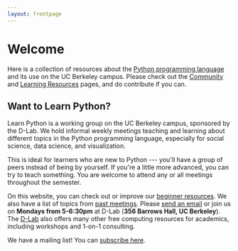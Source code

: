 ```yaml
---
layout: frontpage
---
```


# Welcome

Here is a collection of resources about the [Python programming language](https://python.org/) and its use on the UC Berkeley campus. Please check out the [Community](/learnpython/community) and [Learning Resources](/learnpython/resources) pages, and do contribute if you can.

## Want to Learn Python?

Learn Python is a working group on the UC Berkeley campus, sponsored by the D-Lab. We hold informal weekly meetings teaching and learning about different topics in the Python programming language, especially for social science, data science, and visualization. 

This is ideal for learners who are new to Python --- you&#39;ll have a group of peers instead of being by yourself. If you&#39;re a little more advanced, you can try to teach something. You are welcome to attend any or all meetings throughout the semester.

On this website, you can check out or improve our [beginner resources](/learnpython/learn). We also have a list of topics from [past meetings](/learnpython/past). Please [send an email](mailto:marwahaha@berkeley.edu) or join us on **Mondays from 5-6:30pm** at D-Lab (**356 Barrows Hall, UC Berkeley**). The [D-Lab](http://dlab.berkeley.edu) also offers many other free computing resources for academics, including workshops and 1-on-1 consulting.

We have a mailing list! You can [subscribe here](https://calmail.berkeley.edu/manage/list/listinfo/learnpython@lists.berkeley.edu).